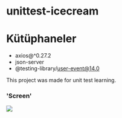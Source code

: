 # unittest-icecream

# Kütüphaneler

- axios@^0.27.2
- json-server
- @testing-library/user-event@14.0

This project was made for unit test learning.

### 'Screen'

![](ice.gif)
